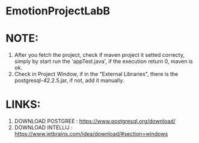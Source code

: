 # EmotionProjectLabB

# NOTE:
1. After you fetch the project, check if maven project it setted correcty, simply by start run the 'appTest.java', if the execution return 0, maven is ok.
2. Check in Project Window, if in the "External Libraries", there is the postgresql-42.2.5.jar, if not, add it manually.

# LINKS:
1. DOWNLOAD POSTGREE : https://www.postgresql.org/download/
2. DOWNLOAD INTELLIJ : https://www.jetbrains.com/idea/download/#section=windows